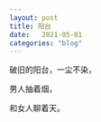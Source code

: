 ```yaml
---
layout: post
title: 阳台
date:   2021-05-01
categories: "blog"
---
```


破旧的阳台，一尘不染，   

男人抽着烟，  

和女人聊着天。